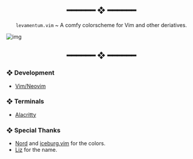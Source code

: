 <h2 align="center"> ━━━━━━  ❖  ━━━━━━ </h2>

<div align="center">
    <code>levamentum.vim</code> ~ A comfy colorscheme for Vim and other deriatives.
</div>

<p/>

![img](https://img.kizu.cf/u/a37AxQx.png)

<h2 align="center"> ━━━━━━  ❖  ━━━━━━ </h2>

### ❖ Development

   * [Vim/Neovim](vim/levamentum.vim)

### ❖ Terminals

   * [Alacritty](terminal/alacritty/alacritty.yml)

### ❖ Special Thanks

   * [Nord](https://www.nordtheme.com/) and [iceburg.vim](https://cocopon.github.io/iceberg.vim/) for the colors.
   * [Liz](https://github.com/LichKing112) for the name.